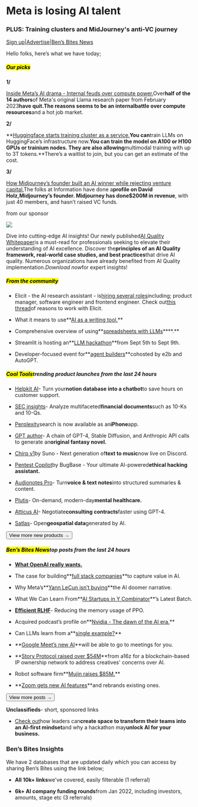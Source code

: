 # Meta is losing AI talent

### PLUS: Training clusters and MidJourney's anti-VC journey

[Sign up](https://www.bensbites.co/?utm_source=bensbites\&utm_medium=referral\&utm_campaign=meta-is-losing-ai-talent)|[Advertise](https://sponsor.bensbites.co/?utm_source=bensbites\&utm_medium=referral\&utm_campaign=meta-is-losing-ai-talent)|[Ben’s Bites News](https://news.bensbites.co/?utm_source=bensbites\&utm_medium=referral\&utm_campaign=meta-is-losing-ai-talent)

Hello folks, here’s what we have today;

##### <mark>**Our picks**</mark>

**1/**

[Inside Meta’s AI drama - Internal feuds over compute power.](https://www.theinformation.com/articles/inside-metas-ai-drama-internal-feuds-over-compute-power?utm_source=bensbites\&utm_medium=referral\&utm_campaign=meta-is-losing-ai-talent)Over**half of the 14 authors**of Meta's original Llama research paper from February 2023**have quit.**The reasons seems to be an internal**battle over compute resources**and a hot job market.

**2/**

\*\*[Huggingface starts training cluster as a service.](https://huggingface.co/training-cluster?utm_source=bensbites\&utm_medium=referral\&utm_campaign=meta-is-losing-ai-talent)**You can**train LLMs on HuggingFace’s infrastructure now.**You can train the model on A100 or H100 GPUs or trainium nodes. They are also allowing**multimodal training with up to 3T tokens.\*\*There’s a waitlist to join, but you can get an estimate of the cost.

**3/**

[How Midjourney’s founder built an AI winner while rejecting venture capital.](https://www.theinformation.com/articles/he-doesnt-need-vc-in-his-life-how-midjourneys-founder-built-an-ai-winner-while-rejecting-venture-capital?utm_source=bensbites\&utm_medium=referral\&utm_campaign=meta-is-losing-ai-talent)The folks at Information have done a**profile on David Holz,**Midjourney’s founder. Midjourney has done**$200M in revenue**, with just 40 members, and hasn’t raised VC funds.

from our sponsor

![](https://media.beehiiv.com/cdn-cgi/image/fit=scale-down,format=auto,onerror=redirect,quality=80/uploads/asset/file/350b55db-1cb2-4e01-9fe2-ba440cfa7d02/1.png)

Dive into cutting-edge AI insights! Our newly published[AI Quality Whitepaper](https://www.tuvsud.com/en/resource-centre/white-papers/ai-quality?utm_medium=email\&utm_source=newsletter\&utm_campaign=2023_ai-native_gl_gl_ds_dsv_tff_ts\&utm_content=text-link_copy3)is a must-read for professionals seeking to elevate their understanding of AI excellence. Discover the**principles of an AI Quality framework, real-world case studies, and best practices**that drive AI quality. Numerous organizations have already benefited from AI Quality implementation.*Download now*for expert insights!

##### <mark>**From the community**</mark>

- Elicit - the AI research assistant - is[hiring several roles](https://boards.greenhouse.io/elicit/?utm_source=bensbites\&utm_medium=referral\&utm_campaign=meta-is-losing-ai-talent)including; product manager, software engineer and frontend engineer. Check out[this thread](https://twitter.com/stuhlmueller/status/1694059800408269091?utm_source=bensbites\&utm_medium=referral\&utm_campaign=meta-is-losing-ai-talent)of reasons to work with Elicit.

- What it means to use\*\*[AI as a writing tool.](https://www.oneusefulthing.org/p/embracing-weirdness-what-it-means?utm_source=bensbites\&utm_medium=referral\&utm_campaign=meta-is-losing-ai-talent)\*\*

- Comprehensive overview of using\*\*[spreadsheets with LLMs](https://www.neum.ai/post/llm-spreadsheets?utm_source=bensbites\&utm_medium=referral\&utm_campaign=meta-is-losing-ai-talent)\*\*\*\*.\*\*

- Streamlit is hosting an\*\*[LLM hackathon](https://streamlit.io/community/llm-hackathon-2023?utm_source=bensbites\&utm_medium=referral\&utm_campaign=meta-is-losing-ai-talent)\*\*from Sept 5th to Sept 9th.

- Developer-focused event for\*\*[agent builders](https://partiful.com/e/hPAGqvNY3kul6XdVz0sB?utm_source=bensbites\&utm_medium=referral\&utm_campaign=meta-is-losing-ai-talent)\*\*cohosted by e2b and AutoGPT.

##### <mark>**Cool Tools**</mark>trending product launches from the last 24 hours

- [Helpkit AI](https://www.helpkit.so/helpkit-ai?utm_source=bensbites\&utm_medium=referral\&utm_campaign=meta-is-losing-ai-talent)- Turn your**notion database into a chatbot**to save hours on customer support.

- [SEC insights](https://www.secinsights.ai/?utm_source=bensbites\&utm_medium=referral\&utm_campaign=meta-is-losing-ai-talent)- Analyze multifaceted**financial documents**such as 10-Ks and 10-Qs.

- [Perplexity](https://pplx.ai/iphone?utm_source=bensbites\&utm_medium=referral\&utm_campaign=meta-is-losing-ai-talent)search is now available as an**iPhone**app.

- [GPT author](https://github.com/mshumer/gpt-author/?utm_source=bensbites\&utm_medium=referral\&utm_campaign=meta-is-losing-ai-talent)- A chain of GPT-4, Stable Diffusion, and Anthropic API calls to generate an**original fantasy novel.**

- [Chirp v1](https://twitter.com/suno_ai_/status/1699170056851411282?utm_source=bensbites\&utm_medium=referral\&utm_campaign=meta-is-losing-ai-talent)by Suno - Next generation of**text to music**now live on Discord.

- [Pentest Copilot](https://copilot.bugbase.ai/?utm_source=bensbites\&utm_medium=referral\&utm_campaign=meta-is-losing-ai-talent)by BugBase - Your ultimate AI-powered**ethical hacking assistant.**

- [Audionotes Pro](https://www.audionotes.app/?utm_source=bensbites\&utm_medium=referral\&utm_campaign=meta-is-losing-ai-talent)- Turn**voice & text notes**into structured summaries & content.

- [Plutis](https://plutis.io/?utm_source=bensbites\&utm_medium=referral\&utm_campaign=meta-is-losing-ai-talent)- On-demand, modern-day**mental healthcare.**

- [Atticus AI](https://askatticus.ai/?utm_source=bensbites\&utm_medium=referral\&utm_campaign=meta-is-losing-ai-talent)- Negotiate**consulting contracts**faster using GPT-4.

- [Satlas](https://satlas.allen.ai/?utm_source=bensbites\&utm_medium=referral\&utm_campaign=meta-is-losing-ai-talent)- Open**geospatial data**generated by AI.

[<button>View more new products →</button>](https://news.bensbites.co/tags/show?utm_source=bensbites\&utm_medium=referral\&utm_campaign=meta-is-losing-ai-talent)

##### <mark>**Ben’s Bites News**</mark>top posts from the last 24 hours

- **[What OpenAI really wants.](https://www.wired.com/story/what-openai-really-wants/?utm_source=bensbites\&utm_medium=referral\&utm_campaign=meta-is-losing-ai-talent)**

- The case for building\*\*[full stack companies](https://mhdempsey.substack.com/p/full-stack-deep-tech-startups-and?utm_source=bensbites\&utm_medium=referral\&utm_campaign=meta-is-losing-ai-talent)\*\*to capture value in AI.

- Why Meta’s\*\*[Yann LeCun isn’t buying](https://www.fastcompany.com/90947634/why-metas-yann-lecun-isnt-buying-the-ai-doomer-narrative?utm_source=bensbites\&utm_medium=referral\&utm_campaign=meta-is-losing-ai-talent)\*\*the AI doomer narrative.

- What We Can Learn From\*\*[AI Startups in Y Combinator](https://www.theinformation.com/articles/what-we-can-learn-from-ai-startups-in-y-combinators-latest-batch?utm_source=bensbites\&utm_medium=referral\&utm_campaign=meta-is-losing-ai-talent)\*\*’s Latest Batch.

- **[Efficient RLHF](https://huggingface.co/papers/2309.00754?utm_source=bensbites\&utm_medium=referral\&utm_campaign=meta-is-losing-ai-talent)**- Reducing the memory usage of PPO.

- Acquired podcast’s profile on\*\*[Nvidia - The dawn of the AI era.](https://open.spotify.com/episode/0ax1sBKJ1ombOYGwWl0hEq?utm_source=bensbites\&utm_medium=referral\&utm_campaign=meta-is-losing-ai-talent)\*\*

- Can LLMs learn from a\*\*[single example?](https://www.fast.ai/posts/2023-09-04-learning-jumps/?utm_source=bensbites\&utm_medium=referral\&utm_campaign=meta-is-losing-ai-talent)\*\*

- \*\*[Google Meet’s new AI](https://www.theverge.com/2023/8/29/23849056/google-meet-ai-duet-attend-for-me?utm_source=bensbites\&utm_medium=referral\&utm_campaign=meta-is-losing-ai-talent)\*\*will be able to go to meetings for you.

- \*\*[Story Protocol raised over $54M](https://decrypt.co/155052/story-protocol-launches-ip-ownership-network-with-54-million-in-funding?utm_source=bensbites\&utm_medium=referral\&utm_campaign=meta-is-losing-ai-talent)\*\*from a16z for a blockchain-based IP ownership network to address creatives' concerns over AI.

- Robot software firm\*\*[Mujin raises $85M.](https://techcrunch.com/2023/09/05/robot-software-firm-mujin-raises-85m/?utm_source=bensbites\&utm_medium=referral\&utm_campaign=meta-is-losing-ai-talent)\*\*

- \*\*[Zoom gets new AI features](https://techcrunch.com/2023/09/05/zoom-rebrands-existing-and-intros-new-generative-ai-features/?utm_source=bensbites\&utm_medium=referral\&utm_campaign=meta-is-losing-ai-talent)\*\*and rebrands existing ones.

[<button>View more posts →</button>](https://news.bensbites.co/tags/news/trending?utm_source=bensbites\&utm_medium=referral\&utm_campaign=meta-is-losing-ai-talent)

**Unclassifieds**- short, sponsored links

- [Check out](https://www.youtube.com/watch?v=Rd5BccgYFTc\&utm_source=bensbites\&utm_medium=referral\&utm_campaign=meta-is-losing-ai-talent)how leaders can**create space to transform their teams into an AI-first mindset**and why a hackathon may**unlock AI for your business.**

### Ben’s Bites Insights

We have 2 databases that are updated daily which you can access by sharing Ben’s Bites using the link below;

- **All 10k+ links**we’ve covered, easily filterable (1 referral)

- **6k+ AI company funding rounds**from Jan 2022, including investors, amounts, stage etc (3 referrals)
